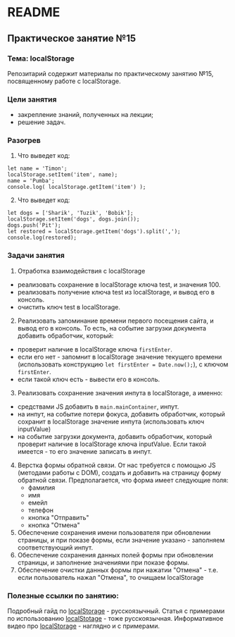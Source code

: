 
# README

## Практическое занятие №15

### Тема: localStorage

Репозитарий содержит материалы по практическому занятию №15, посвященному работе с localStorage.

### Цели занятия
- закрепление знаний, полученных на лекции;
- решение задач.

### Разогрев
1. Что выведет код:
```
let name = 'Timon';
localStorage.setItem('item', name);
name = 'Pumba';
console.log( localStorage.getItem('item') );
```

2. Что выведет код:
```
let dogs = ['Sharik', 'Tuzik', 'Bobik'];
localStorage.setItem('dogs', dogs.join());
dogs.push('Pit');
let restored = localStorage.getItem('dogs').split(',');
console.log(restored);
```

### Задачи занятия
1. Отработка взаимодействия с localStorage
- реализовать сохранение в localStorage ключа test, и значения 100.
- реализовать получение ключа test из localStorage, и вывод его в консоль.
- очистить ключ test в localStorage.
2. Реализовать запоминание времени первого посещения сайта, и вывод его в консоль. То есть, на событие загрузки документа добавить обработчик, который:
 - проверит наличие в localStorage ключа `firstEnter`.
 - если его нет - запомнит в localStorage значение текущего времени (использовать конструкцию `let firstEnter = Date.now();`), с ключом `firstEnter`.
 - если такой ключ есть - вывести его в консоль.
3. Реализовать сохранение значения инпута в localStorage, а именно:
 - средствами JS добавить в `main.mainContainer`, инпут.
 - на инпут, на событие потери фокуса, добавить обработчик, который сохранит в localStorage значение инпута (использовать ключ inputValue)
 - на событие загрузки документа, добавить обработчик, который проверит наличие в localStorage ключа inputValue. Если такой имеется - то его значение записать в инпут.
4. Верстка формы обратной связи. От нас требуется с помощью JS (методами работы с DOM), создать и добавить на страницу форму обратной связи. Предполагается, что форма имеет следующие поля:
   - фамилия
   - имя
   - емейл
   - телефон
   - кнопка "Отправить"
   - кнопка "Отмена"
5. Обеспечение сохранения имени пользователя при обновлении страницы, и при показе формы, если значение указано - заполняем соответствующий инпут.
6. Обеспечение сохранения данных полей формы при обновлении страницы, и заполнение значениями при показе формы.
7. Обеспечение очистки данных формы при нажатии "Отмена" - т.е. если пользователь нажал "Отмена", то очищаем localStorage

### Полезные ссылки по занятию:
Подробный гайд по [localStorage](https://learn.javascript.ru/localstorage) - русскоязычный.
Статья с примерами по использованию [localStotage](https://habr.com/ru/articles/496348/) - тоже русскоязычная.
Информативное видео про [localStorage](https://www.youtube.com/watch?v=3-bZ7gLVSzo) - наглядно и с примерами.
